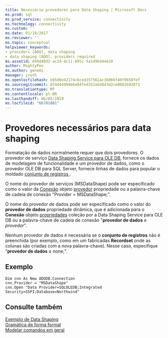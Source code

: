 ```yaml
---
title: Necessário provedores para Data Shaping | Microsoft Docs
ms.prod: sql
ms.prod_service: connectivity
ms.technology: connectivity
ms.custom: ''
ms.date: 01/19/2017
ms.reviewer: ''
ms.topic: conceptual
helpviewer_keywords:
- providers [ADO], data shaping
- data shaping [ADO], providers required
ms.assetid: d49d48d2-ac2d-4c11-895c-5a149b444620
author: MightyPen
ms.author: genemi
manager: jroth
ms.openlocfilehash: b95d6e42174cbce4357562ac3b866f49f0b58fef
ms.sourcegitcommit: 074d44994b6e84fe4552ad4843d2ce0882b92871
ms.translationtype: MT
ms.contentlocale: pt-BR
ms.lasthandoff: 06/05/2019
ms.locfileid: "66701801"
---
```

# <a name="required-providers-for-data-shaping"></a>Provedores necessários para data shaping
Formatação de dados normalmente requer que dois provedores. O provedor de serviço [Data Shaping Service para OLE DB](../../../ado/guide/appendixes/microsoft-data-shaping-service-for-ole-db-ado-service-provider.md), fornece os dados de modelagem de funcionalidade e um provedor de dados, como o provedor OLE DB para SQL Server, fornece linhas de dados para popular o moldado [conjunto de registros ](../../../ado/reference/ado-api/recordset-object-ado.md).  
  
 O nome do provedor de serviços (MSDataShape) pode ser especificado como o valor da [Conexão](../../../ado/reference/ado-api/connection-object-ado.md) objeto [provedor](../../../ado/reference/ado-api/provider-property-ado.md) propriedade ou a palavra-chave de cadeia de conexão "Provider = MSDataShape;".  
  
 O nome do provedor de dados pode ser especificado como o valor do **provedor de dados** propriedade dinâmica, que é adicionada para o **Conexão** objeto [propriedades](../../../ado/reference/ado-api/properties-collection-ado.md) coleção por a Data Shaping Service para OLE DB ou a palavra-chave de cadeia de conexão "**provedor de dados =** _provedor_".  
  
 Nenhum provedor de dados é necessária se o **conjunto de registros** não é preenchida (por exemplo, como em um fabricadas **Recordset** onde as colunas são criadas com a nova palavra-chave). Nesse caso, especifique "**provedor de dados =** none;".  
  
## <a name="example"></a>Exemplo  
  
```  
Dim cnn As New ADODB.Connection  
cnn.Provider = "MSDataShape"  
cnn.Open "Data Provider=SQLOLEDB;Integrated Security=SSPI;Database=Northwind"  
```  
  
## <a name="see-also"></a>Consulte também  
 [Exemplo de Data Shaping](../../../ado/guide/data/data-shaping-example.md)   
 [Gramática de forma formal](../../../ado/guide/data/formal-shape-grammar.md)   
 [Modelar comandos em geral](../../../ado/guide/data/shape-commands-in-general.md)
